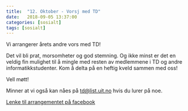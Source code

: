 ```yaml
---
title:  "12. Oktober - Vorsj med TD"
date:   2018-09-05 13:37:00
categories: [sosialt]
tags: [sosialt]
---
```


Vi arrangerer årets andre vors med TD!

Det vil bli prat, morsomheter og god stemning. Og ikke minst er det en veldig fin mulighet til å mingle med resten av medlemmene i TD og andre informatikkstudenter. Kom å delta på en heftig kveld sammen med oss!

Vell møtt!

Minner at vi også kan nåes på [td@list.uit.no](mailto:td@list.uit.no) hvis du lurer på noe.

[Lenke til arrangementet på facebook](https://www.facebook.com/events/322928538254489/)
